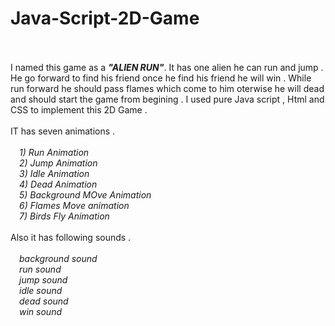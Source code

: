 # Java-Script-2D-Game<br><br>
I named this game as a **_"ALIEN RUN"_**. It has one alien he can run and jump . 
He go forward to find his friend once he find his friend he will win . 
While run forward he should pass flames which come to him oterwise he will dead and should start the game from begining .
I used pure Java script , Html and CSS to implement this 2D Game .<br><br>
IT has seven animations .<br><br>
  &emsp;_1) Run Animation_<br>
  &emsp;_2) Jump Animation_<br>
  &emsp;_3) Idle Animation_<br>
  &emsp;_4) Dead Animation_<br>
  &emsp;_5) Background MOve Animation_<br>
  &emsp;_6) Flames Move animation_<br>
  &emsp;_7) Birds Fly Animation_<br><br>
Also it has following sounds . <br><br>
  &emsp;_background sound_<br>
  &emsp;_run sound_<br>
  &emsp;_jump sound_<br>
  &emsp;_idle sound_  <br>
  &emsp;_dead sound_ <br>
  &emsp;_win sound_<br>
